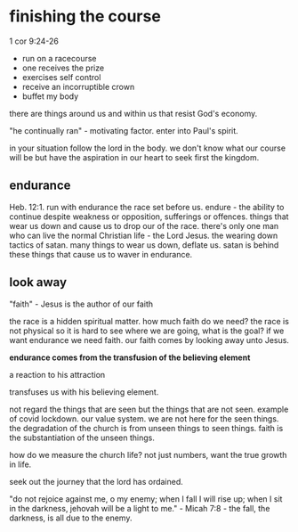# finishing the course
1 cor 9:24-26
- run on a racecourse
- one receives the prize
- exercises self control
- receive an incorruptible crown
- buffet my body

there are things around us and within us that resist God's economy.

"he continually ran" - motivating factor. enter into Paul's spirit.

in your situation follow the lord in the body. we don't know what our course will be
but have the aspiration in our heart to seek first the kingdom.

## endurance
Heb. 12:1. run with endurance the race set before us. endure - the ability to continue
despite weakness or opposition, sufferings or offences. things that wear us down and cause
us to drop our of the race. there's only one man who can live the normal Christian life - the
Lord Jesus. the wearing down tactics of satan. many things to wear us down, deflate us.
satan is behind these things that cause us to waver in endurance.

## look away
"faith" - Jesus is the author of our faith

the race is a hidden spiritual matter. how much faith do we need? the race is not physical
so it is hard to see where we are going, what is the goal? if we want endurance we need faith.
our faith comes by looking away unto Jesus.

**endurance comes from the transfusion of the believing element**

a reaction to his attraction

transfuses us with his believing element.

not regard the things that are seen but the things that are not seen. example of covid lockdown.
our value system. we are not here for the seen things. the degradation of the church is from
unseen things to seen things. faith is the substantiation of the unseen things.

how do we measure the church life? not just numbers, want the true growth in life.

seek out the journey that the lord has ordained.

"do not rejoice against me, o my enemy; when I fall I will rise up; when I sit in the darkness,
jehovah will be a light to me." - Micah 7:8 - the fall, the darkness, is all due to the enemy.

